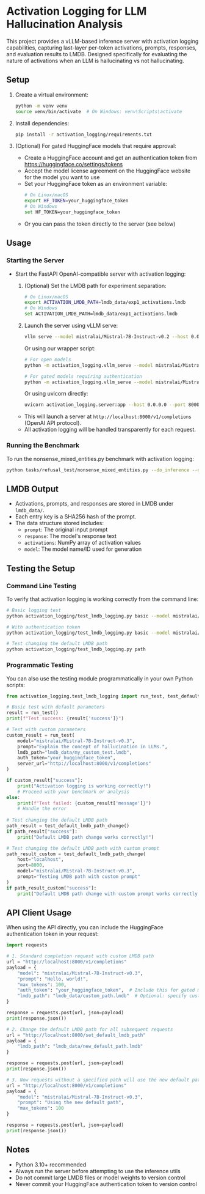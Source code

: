 # Activation Logging for LLM Hallucination Analysis

This project provides a vLLM-based inference server with activation logging capabilities, capturing last-layer per-token activations, prompts, responses, and evaluation results to LMDB. Designed specifically for evaluating the nature of activations when an LLM is hallucinating vs not hallucinating.

## Setup

1. Create a virtual environment:
   ```bash
   python -m venv venv
   source venv/bin/activate  # On Windows: venv\Scripts\activate
   ```
2. Install dependencies:
   ```bash
   pip install -r activation_logging/requirements.txt
   ```

3. (Optional) For gated HuggingFace models that require approval:
   - Create a HuggingFace account and get an authentication token from https://huggingface.co/settings/tokens
   - Accept the model license agreement on the HuggingFace website for the model you want to use
   - Set your HuggingFace token as an environment variable:
     ```bash
     # On Linux/macOS
     export HF_TOKEN=your_huggingface_token
     # On Windows
     set HF_TOKEN=your_huggingface_token
     ```
   - Or you can pass the token directly to the server (see below)

## Usage

### Starting the Server

- Start the FastAPI OpenAI-compatible server with activation logging:
  1. (Optional) Set the LMDB path for experiment separation:
     ```bash
     # On Linux/macOS
     export ACTIVATION_LMDB_PATH=lmdb_data/exp1_activations.lmdb
     # On Windows
     set ACTIVATION_LMDB_PATH=lmdb_data/exp1_activations.lmdb
     ```
  2. Launch the server using vLLM serve:
     ```bash
     vllm serve --model mistralai/Mistral-7B-Instruct-v0.2 --host 0.0.0.0 --port 8000
     ```
     
     Or using our wrapper script:
     ```bash
     # For open models
     python -m activation_logging.vllm_serve --model mistralai/Mistral-7B-Instruct-v0.2
     
     # For gated models requiring authentication
     python -m activation_logging.vllm_serve --model mistralai/Mistral-7B-Instruct-v0.2 --auth_token your_huggingface_token
     ```
     
     Or using uvicorn directly:
     ```bash
     uvicorn activation_logging.server:app --host 0.0.0.0 --port 8000
     ```
     
  - This will launch a server at `http://localhost:8000/v1/completions` (OpenAI API protocol).
  - All activation logging will be handled transparently for each request.

### Running the Benchmark

To run the nonsense_mixed_entities.py benchmark with activation logging:

```bash
python tasks/refusal_test/nonsense_mixed_entities.py --do_inference --do_eval --tested_model mistralai/Mistral-7B-Instruct-v0.2
```

## LMDB Output

- Activations, prompts, and responses are stored in LMDB under `lmdb_data/`.
- Each entry key is a SHA256 hash of the prompt.
- The data structure stored includes:
  - `prompt`: The original input prompt
  - `response`: The model's response text
  - `activations`: NumPy array of activation values
  - `model`: The model name/ID used for generation

## Testing the Setup

### Command Line Testing

To verify that activation logging is working correctly from the command line:

```bash
# Basic logging test
python activation_logging/test_lmdb_logging.py basic --model mistralai/Mistral-7B-Instruct-v0.3

# With authentication token
python activation_logging/test_lmdb_logging.py basic --model mistralai/Mistral-7B-Instruct-v0.3 --auth_token your_huggingface_token

# Test changing the default LMDB path
python activation_logging/test_lmdb_logging.py path
```

### Programmatic Testing

You can also use the testing module programmatically in your own Python scripts:

```python
from activation_logging.test_lmdb_logging import run_test, test_default_lmdb_path_change

# Basic test with default parameters
result = run_test()
print(f"Test success: {result['success']}")

# Test with custom parameters
custom_result = run_test(
    model="mistralai/Mistral-7B-Instruct-v0.3",
    prompt="Explain the concept of hallucination in LLMs.",
    lmdb_path="lmdb_data/my_custom_test.lmdb",
    auth_token="your_huggingface_token",
    server_url="http://localhost:8000/v1/completions"
)

if custom_result["success"]:
    print("Activation logging is working correctly!")
    # Proceed with your benchmark or analysis
else:
    print(f"Test failed: {custom_result['message']}")
    # Handle the error
    
# Test changing the default LMDB path
path_result = test_default_lmdb_path_change()
if path_result["success"]:
    print("Default LMDB path change works correctly!")

# Test changing the default LMDB path with custom prompt
path_result_custom = test_default_lmdb_path_change(
    host="localhost",
    port=8000,
    model="mistralai/Mistral-7B-Instruct-v0.3",
    prompt="Testing LMDB path with custom prompt"
)
if path_result_custom["success"]:
    print("Default LMDB path change with custom prompt works correctly!")
```

## API Client Usage

When using the API directly, you can include the HuggingFace authentication token in your request:

```python
import requests

# 1. Standard completion request with custom LMDB path
url = "http://localhost:8000/v1/completions"
payload = {
    "model": "mistralai/Mistral-7B-Instruct-v0.3",
    "prompt": "Hello, world!",
    "max_tokens": 100,
    "auth_token": "your_huggingface_token",  # Include this for gated models
    "lmdb_path": "lmdb_data/custom_path.lmdb"  # Optional: specify custom LMDB path
}

response = requests.post(url, json=payload)
print(response.json())

# 2. Change the default LMDB path for all subsequent requests
url = "http://localhost:8000/set_default_lmdb_path"
payload = {
    "lmdb_path": "lmdb_data/new_default_path.lmdb"
}

response = requests.post(url, json=payload)
print(response.json())

# 3. Now requests without a specified path will use the new default path
url = "http://localhost:8000/v1/completions"
payload = {
    "model": "mistralai/Mistral-7B-Instruct-v0.3",
    "prompt": "Using the new default path",
    "max_tokens": 100
}

response = requests.post(url, json=payload)
print(response.json())
```

## Notes
- Python 3.10+ recommended
- Always run the server before attempting to use the inference utils
- Do not commit large LMDB files or model weights to version control
- Never commit your HuggingFace authentication token to version control 